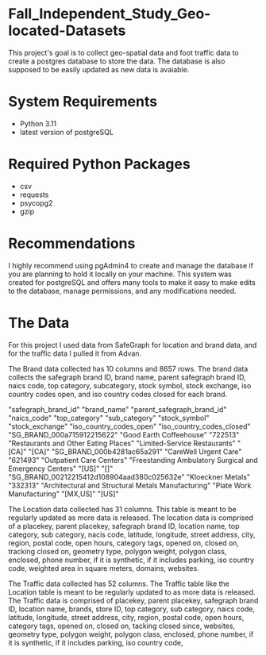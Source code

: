 # Fall_Independent_Study_Geo-located-Datasets
This project's goal is to collect geo-spatial data and foot traffic data to create a postgres database to store the data. The database is also supposed to be easily updated as new data is avaiable. 

# System Requirements
- Python 3.11
- latest version of postgreSQL

# Required Python Packages
- csv
- requests
- psycopg2
- gzip

# Recommendations 
I highly recommend using pgAdmin4 to create and manage the database if you are planning to hold it locally on your machine. This system was created for postgreSQL and offers many tools to make it easy to make edits to the database, manage permissions, and any modifications needed. 

# The Data
For this project I used data from SafeGraph for location and brand data, and for the traffic data I pulled it from Advan.

The Brand data collected has 10 columns and 8657 rows. The brand data collects the safegraph brand ID, brand name, parent safegraph brand ID, naics code, top category, subcategory, stock symbol, stock exchange, iso country codes open, and iso country codes closed for each brand. 

"safegraph_brand_id"	"brand_name"	"parent_safegraph_brand_id"	"naics_code"	"top_category"	"sub_category"	"stock_symbol"	"stock_exchange"	"iso_country_codes_open"	"iso_country_codes_closed"
"SG_BRAND_000a715912215622"	"Good Earth Coffeehouse"		"722513"	"Restaurants and Other Eating Places"	"Limited-Service Restaurants"			"[CA]"	"[CA]"
"SG_BRAND_000b4281ac65a291"	"CareWell Urgent Care"		"621493"	"Outpatient Care Centers"	"Freestanding Ambulatory Surgical and Emergency Centers"			"[US]"	"[]"
"SG_BRAND_00212215412d108904aad380c025632e"	"Kloeckner Metals"		"332313"	"Architectural and Structural Metals Manufacturing"	"Plate Work Manufacturing"			"[MX,US]"	"[US]"

The Location data collected has 31 columns. This table is meant to be regularly updated as more data is released. The location data is comprised of a placekey, parent placekey, safegraph brand ID, location name, top category, sub category, nacis code, latitude, longitude, street address, city, region, postal code, open hours, category tags, opened on, closed on, tracking closed on, geometry type, polygon weight, polygon class, enclosed, phone number, if it is synthetic, if it includes parking, iso country code, weighted area in square meters, domains, websites. 

The Traffic data collected has 52 columns. The Traffic table like the Location table is meant to be regularly updated to as more data is released. The Traffic data is comprised of placekey, parent placekey, safegraph brand ID, location name, brands, store ID, top category, sub category, naics code, latitude, longitude, street address, city, region, postal code, open hours, category tags, opened on, closed on, tacking closed since, websites, geometry type, polygon weight, polygon class, enclosed, phone number, if it is synthetic, if it includes parking, iso country code, 
